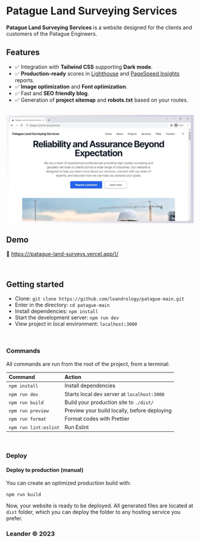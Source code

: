 # Patague Land Surveying Services

**Patague Land Surveying Services** is a website designed for the clients and customers of the Patague Engineers.

## Features

- ✅ Integration with **Tailwind CSS** supporting **Dark mode**.
- ✅ **Production-ready** scores in [Lighthouse](https://web.dev/measure/) and [PageSpeed Insights](https://pagespeed.web.dev/) reports.
- ✅ **Image optimization** and **Font optimization**.
- ✅ Fast and **SEO friendly blog**.
- ✅ Generation of **project sitemap** and **robots.txt** based on your routes.

<br>

<img src="./screenshot.jpg" alt="Screenshot.jpeg">

<br>



## Demo

📌 [https:///patague-land-surveys.vercel.app/)/](https:///patague-land-surveys.vercel.app/)

<br>

## Getting started

- Clone: `git clone https://github.com/leandrology/patague-main.git`
- Enter in the directory: `cd patague-main`
- Install dependencies: `npm install`
- Start the development server: `npm run dev`
- View project in local environment: `localhost:3000`


<br>

### Commands

All commands are run from the root of the project, from a terminal:

| Command               | Action                                       |
| :-------------------- | :------------------------------------------- |
| `npm install`         | Install dependencies                         |
| `npm run dev`         | Starts local dev server at `localhost:3000`  |
| `npm run build`       | Build your production site to `./dist/`      |
| `npm run preview`     | Preview your build locally, before deploying |
| `npm run format`      | Format codes with Prettier                   |
| `npm run lint:eslint` | Run Eslint                                   |

<br>

### Deploy

#### Deploy to production (manual)

You can create an optimized production build with:

```shell
npm run build
```

Now, your website is ready to be deployed. All generated files are located at
`dist` folder, which you can deploy the folder to any hosting service you
prefer.

### Leander © 2023
